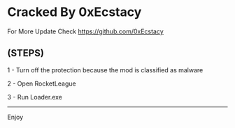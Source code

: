 # Cracked By 0xEcstacy

For More Update Check https://github.com/0xEcstacy


(STEPS)
---------------------

1 - Turn off the protection because the mod is classified as malware

2 - Open RocketLeague

3 - Run Loader.exe

----------------------

Enjoy
